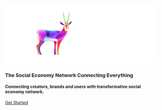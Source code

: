 <h2 class='flex justify-center pt-20 pb-4 max-sm:py-6'>
  <a href='//nextme.one'><img src="assets/images/logo/logo_pro.svg" /></a>
</h2>

<h3 class='text-3xl py-2'>The Social Economy Network Connecting Everything</h3>
<h4 class='pb-12'>Connecting creators, brands and users with transformative social economy network.</h4>

[Get Started](README.md)
